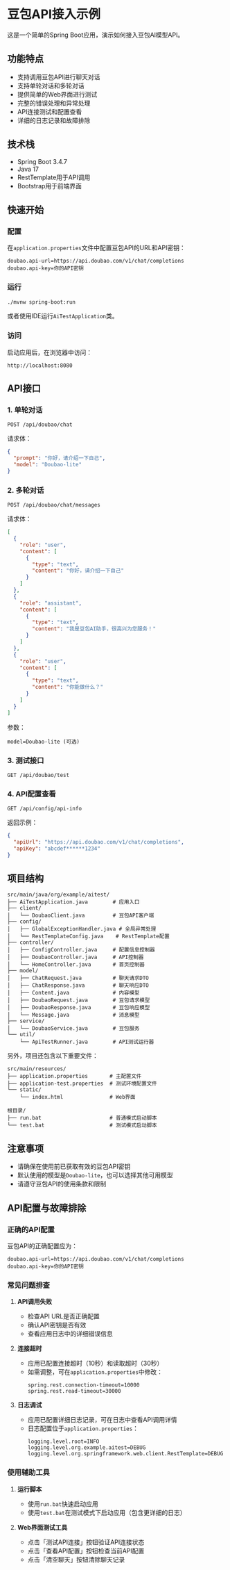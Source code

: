 # 豆包API接入示例

这是一个简单的Spring Boot应用，演示如何接入豆包AI模型API。

## 功能特点

- 支持调用豆包API进行聊天对话
- 支持单轮对话和多轮对话
- 提供简单的Web界面进行测试
- 完整的错误处理和异常处理
- API连接测试和配置查看
- 详细的日志记录和故障排除

## 技术栈

- Spring Boot 3.4.7
- Java 17
- RestTemplate用于API调用
- Bootstrap用于前端界面

## 快速开始

### 配置

在`application.properties`文件中配置豆包API的URL和API密钥：

```properties
doubao.api-url=https://api.doubao.com/v1/chat/completions
doubao.api-key=你的API密钥
```

### 运行

```bash
./mvnw spring-boot:run
```

或者使用IDE运行`AiTestApplication`类。

### 访问

启动应用后，在浏览器中访问：

```
http://localhost:8080
```

## API接口

### 1. 单轮对话

```
POST /api/doubao/chat
```

请求体：

```json
{
  "prompt": "你好，请介绍一下自己",
  "model": "Doubao-lite"
}
```

### 2. 多轮对话

```
POST /api/doubao/chat/messages
```

请求体：

```json
[
  {
    "role": "user",
    "content": [
      {
        "type": "text",
        "content": "你好，请介绍一下自己"
      }
    ]
  },
  {
    "role": "assistant",
    "content": [
      {
        "type": "text",
        "content": "我是豆包AI助手，很高兴为您服务！"
      }
    ]
  },
  {
    "role": "user",
    "content": [
      {
        "type": "text",
        "content": "你能做什么？"
      }
    ]
  }
]
```

参数：

```
model=Doubao-lite (可选)
```

### 3. 测试接口

```
GET /api/doubao/test
```

### 4. API配置查看

```
GET /api/config/api-info
```

返回示例：

```json
{
  "apiUrl": "https://api.doubao.com/v1/chat/completions",
  "apiKey": "abcdef******1234"
}
```

## 项目结构

```
src/main/java/org/example/aitest/
├── AiTestApplication.java        # 应用入口
├── client/
│   └── DoubaoClient.java         # 豆包API客户端
├── config/
│   ├── GlobalExceptionHandler.java # 全局异常处理
│   └── RestTemplateConfig.java    # RestTemplate配置
├── controller/
│   ├── ConfigController.java     # 配置信息控制器
│   ├── DoubaoController.java     # API控制器
│   └── HomeController.java       # 首页控制器
├── model/
│   ├── ChatRequest.java          # 聊天请求DTO
│   ├── ChatResponse.java         # 聊天响应DTO
│   ├── Content.java              # 内容模型
│   ├── DoubaoRequest.java        # 豆包请求模型
│   ├── DoubaoResponse.java       # 豆包响应模型
│   └── Message.java              # 消息模型
├── service/
│   └── DoubaoService.java        # 豆包服务
└── util/
    └── ApiTestRunner.java        # API测试运行器
```

另外，项目还包含以下重要文件：

```
src/main/resources/
├── application.properties       # 主配置文件
├── application-test.properties  # 测试环境配置文件
└── static/
    └── index.html               # Web界面

根目录/
├── run.bat                      # 普通模式启动脚本
└── test.bat                     # 测试模式启动脚本
```

## 注意事项

- 请确保在使用前已获取有效的豆包API密钥
- 默认使用的模型是`Doubao-lite`，也可以选择其他可用模型
- 请遵守豆包API的使用条款和限制

## API配置与故障排除

### 正确的API配置

豆包API的正确配置应为：

```properties
doubao.api-url=https://api.doubao.com/v1/chat/completions
doubao.api-key=你的API密钥
```

### 常见问题排查

1. **API调用失败**
   - 检查API URL是否正确配置
   - 确认API密钥是否有效
   - 查看应用日志中的详细错误信息

2. **连接超时**
   - 应用已配置连接超时（10秒）和读取超时（30秒）
   - 如需调整，可在`application.properties`中修改：
     ```properties
     spring.rest.connection-timeout=10000
     spring.rest.read-timeout=30000
     ```

3. **日志调试**
   - 应用已配置详细日志记录，可在日志中查看API调用详情
   - 日志配置位于`application.properties`：
     ```properties
     logging.level.root=INFO
     logging.level.org.example.aitest=DEBUG
     logging.level.org.springframework.web.client.RestTemplate=DEBUG
     ```

### 使用辅助工具

1. **运行脚本**
   - 使用`run.bat`快速启动应用
   - 使用`test.bat`在测试模式下启动应用（包含更详细的日志）

2. **Web界面测试工具**
   - 点击「测试API连接」按钮验证API连接状态
   - 点击「查看API配置」按钮检查当前API配置
   - 点击「清空聊天」按钮清除聊天记录
